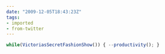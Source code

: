```yaml
---
date: "2009-12-05T18:43:23Z"
tags:
- imported
- from-twitter
---
```


```javascript
while(VictoriasSecretFashionShow()) { --productivity(); }
```
